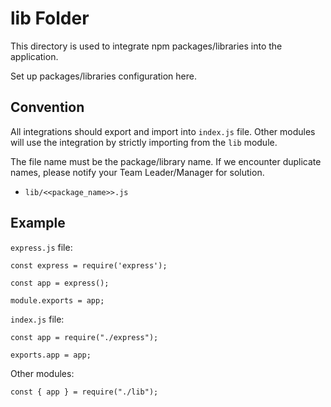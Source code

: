 # lib Folder

This directory is used to integrate npm packages/libraries into the application.

Set up packages/libraries configuration here.

## Convention

All integrations should export and import into `index.js` file. Other modules will use the integration by strictly importing from the `lib` module.

The file name must be the package/library name. If we encounter duplicate names, please notify your Team Leader/Manager for solution.

- `lib/<<package_name>>.js`

## Example

`express.js` file:
```
const express = require('express');

const app = express();

module.exports = app;
```

`index.js` file:
```
const app = require("./express");

exports.app = app;
```

Other modules:
```
const { app } = require("./lib");
```

